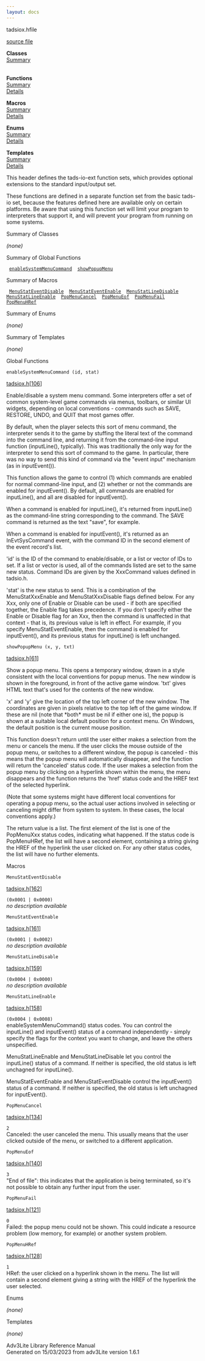 ```yaml
---
layout: docs
---
```

<span class="title">tadsiox.h</span><span class="type">file</span>

[source file](../source/tadsiox.h.html)

**Classes**  
[Summary](#_ClassSummary_)  
 

**Functions**  
[Summary](#_FunctionSummary_)  
[Details](#_Functions_)

**Macros**  
[Summary](#_MacroSummary_)  
[Details](#_Macros_)

**Enums**  
[Summary](#_EnumSummary_)  
[Details](#_Enums_)

**Templates**  
[Summary](#_TemplateSummary_)  
[Details](#_Templates_)

<div class="fdesc">

This header defines the tads-io-ext function sets, which provides
optional extensions to the standard input/output set.

These functions are defined in a separate function set from the basic
tads-io set, because the features defined here are available only on
certain platforms. Be aware that using this function set will limit your
program to interpreters that support it, and will prevent your program
from running on some systems.

</div>

<span id="_ClassSummary_"></span>

<div class="mjhd">

<span class="hdln">Summary of Classes</span>  

</div>

*(none)* <span id="FunctionSummary_"></span>

<div class="mjhd">

<span class="hdln">Summary of Global Functions</span>  

</div>

` `[`enableSystemMenuCommand`](#enableSystemMenuCommand)`  `[`showPopupMenu`](#showPopupMenu)`  `

<span id="_MacroSummary_"></span>

<div class="mjhd">

<span class="hdln">Summary of Macros</span>  

</div>

` `[`MenuStatEventDisable`](#MenuStatEventDisable)`  `[`MenuStatEventEnable`](#MenuStatEventEnable)`  `[`MenuStatLineDisable`](#MenuStatLineDisable)`  `[`MenuStatLineEnable`](#MenuStatLineEnable)`  `[`PopMenuCancel`](#PopMenuCancel)`  `[`PopMenuEof`](#PopMenuEof)`  `[`PopMenuFail`](#PopMenuFail)`  `[`PopMenuHRef`](#PopMenuHRef)`  `

<span id="_EnumSummary_"></span>

<div class="mjhd">

<span class="hdln">Summary of Enums</span>  

</div>

*(none)* <span id="_TemplateSummary_"></span>

<div class="mjhd">

<span class="hdln">Summary of Templates</span>  

</div>

*(none)* <span id="_Functions_"></span>

<div class="mjhd">

<span class="hdln">Global Functions</span>  

</div>

<span id="enableSystemMenuCommand"></span>

`enableSystemMenuCommand (id, stat)`

[tadsiox.h](../file/tadsiox.h.html)\[[106](../source/tadsiox.h.html#106)\]

<div class="desc">

Enable/disable a system menu command. Some interpreters offer a set of
common system-level game commands via menus, toolbars, or similar UI
widgets, depending on local conventions - commands such as SAVE,
RESTORE, UNDO, and QUIT that most games offer.

By default, when the player selects this sort of menu command, the
interpreter sends it to the game by stuffing the literal text of the
command into the command line, and returning it from the command-line
input function (inputLine(), typically). This was traditionally the only
way for the interpreter to send this sort of command to the game. In
particular, there was no way to send this kind of command via the "event
input" mechanism (as in inputEvent()).

This function allows the game to control (1) which commands are enabled
for normal command-line input, and (2) whether or not the commands are
enabled for inputEvent(). By default, all commands are enabled for
inputLine(), and all are disabled for inputEvent().

When a command is enabled for inputLine(), it's returned from
inputLine() as the command-line string corresponding to the command. The
SAVE command is returned as the text "save", for example.

When a command is enabled for inputEvent(), it's returned as an
InEvtSysCommand event, with the command ID in the second element of the
event record's list.

'id' is the ID of the command to enable/disable, or a list or vector of
IDs to set. If a list or vector is used, all of the commands listed are
set to the same new status. Command IDs are given by the XxxCommand
values defined in tadsio.h.

'stat' is the new status to send. This is a combination of the
MenuStatXxxEnable and MenuStatXxxDisable flags defined below. For any
Xxx, only one of Enable or Disable can be used - if both are specified
together, the Enable flag takes precedence. If you don't specify either
the Enable or Disable flag for an Xxx, then the command is unaffected in
that context - that is, its previous value is left in effect. For
example, if you specify MenuStatEventEnable, then the command is enabled
for inputEvent(), and its previous status for inputLine() is left
unchanged.

</div>

<span id="showPopupMenu"></span>

`showPopupMenu (x, y, txt)`

[tadsiox.h](../file/tadsiox.h.html)\[[61](../source/tadsiox.h.html#61)\]

<div class="desc">

Show a popup menu. This opens a temporary window, drawn in a style
consistent with the local conventions for popup menus. The new window is
shown in the foreground, in front of the active game window. 'txt' gives
HTML text that's used for the contents of the new window.

'x' and 'y' give the location of the top left corner of the new window.
The coordinates are given in pixels relative to the top left of the game
window. If these are nil (note that \*both\* must be nil if either one
is), the popup is shown at a suitable local default position for a
context menu. On Windows, the default position is the current mouse
position.

This function doesn't return until the user either makes a selection
from the menu or cancels the menu. If the user clicks the mouse outside
of the popup menu, or switches to a different window, the popup is
canceled - this means that the popup menu will automatically disappear,
and the function will return the 'canceled' status code. If the user
makes a selection from the popup menu by clicking on a hyperlink shown
within the menu, the menu disappears and the function returns the 'href'
status code and the HREF text of the selected hyperlink.

(Note that some systems might have different local conventions for
operating a popup menu, so the actual user actions involved in selecting
or canceling might differ from system to system. In these cases, the
local conventions apply.)

The return value is a list. The first element of the list is one of the
PopMenuXxx status codes, indicating what happened. If the status code is
PopMenuHRef, the list will have a second element, containing a string
giving the HREF of the hyperlink the user clicked on. For any other
status codes, the list will have no further elements.

</div>

<span id="_Macros_"></span>

<div class="mjhd">

<span class="hdln">Macros</span>  

</div>

<span id="MenuStatEventDisable"></span>

`MenuStatEventDisable`

[tadsiox.h](../file/tadsiox.h.html)\[[162](../source/tadsiox.h.html#162)\]

<div class="desc">

`(0x0001 | 0x0000)`  
*no description available*

</div>

<span id="MenuStatEventEnable"></span>

`MenuStatEventEnable`

[tadsiox.h](../file/tadsiox.h.html)\[[161](../source/tadsiox.h.html#161)\]

<div class="desc">

`(0x0001 | 0x0002)`  
*no description available*

</div>

<span id="MenuStatLineDisable"></span>

`MenuStatLineDisable`

[tadsiox.h](../file/tadsiox.h.html)\[[159](../source/tadsiox.h.html#159)\]

<div class="desc">

`(0x0004 | 0x0000)`  
*no description available*

</div>

<span id="MenuStatLineEnable"></span>

`MenuStatLineEnable`

[tadsiox.h](../file/tadsiox.h.html)\[[158](../source/tadsiox.h.html#158)\]

<div class="desc">

`(0x0004 | 0x0008)`  
enableSystemMenuCommand() status codes. You can control the inputLine()
and inputEvent() status of a command independently - simply specify the
flags for the context you want to change, and leave the others
unspecified.

MenuStatLineEnable and MenuStatLineDisable let you control the
inputLine() status of a command. If neither is specified, the old status
is left unchagned for inputLine().

MenuStatEventEnable and MenuStatEventDisable control the inputEvent()
status of a command. If neither is specified, the old status is left
unchagned for inputEvent().

</div>

<span id="PopMenuCancel"></span>

`PopMenuCancel`

[tadsiox.h](../file/tadsiox.h.html)\[[134](../source/tadsiox.h.html#134)\]

<div class="desc">

`2`  
Canceled: the user canceled the menu. This usually means that the user
clicked outside of the menu, or switched to a different application.

</div>

<span id="PopMenuEof"></span>

`PopMenuEof`

[tadsiox.h](../file/tadsiox.h.html)\[[140](../source/tadsiox.h.html#140)\]

<div class="desc">

`3`  
"End of file": this indicates that the application is being terminated,
so it's not possible to obtain any further input from the user.

</div>

<span id="PopMenuFail"></span>

`PopMenuFail`

[tadsiox.h](../file/tadsiox.h.html)\[[121](../source/tadsiox.h.html#121)\]

<div class="desc">

`0`  
Failed: the popup menu could not be shown. This could indicate a
resource problem (low memory, for example) or another system problem.

</div>

<span id="PopMenuHRef"></span>

`PopMenuHRef`

[tadsiox.h](../file/tadsiox.h.html)\[[128](../source/tadsiox.h.html#128)\]

<div class="desc">

`1`  
HRef: the user clicked on a hyperlink shown in the menu. The list will
contain a second element giving a string with the HREF of the hyperlink
the user selected.

</div>

<span id="_Enums_"></span>

<div class="mjhd">

<span class="hdln">Enums</span>  

</div>

*(none)* <span id="_Templates_"></span>

<div class="mjhd">

<span class="hdln">Templates</span>  

</div>

*(none)*

<div class="ftr">

Adv3Lite Library Reference Manual  
Generated on 15/03/2023 from adv3Lite version 1.6.1

</div>
